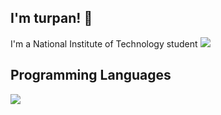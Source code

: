 ## I'm turpan! 👋

I'm a National Institute of Technology student
![](https://github-readme-stats.vercel.app/api/top-langs?username=turpan9076&show_icons=true&locale=en&layout=compact)

## Programming Languages
![](https://skillicons.dev/icons?i=latex,c,python,html,css,js)

<!--
**turpan9076/turpan9076** is a ✨ _special_ ✨ repository because its `README.md` (this file) appears on your GitHub profile.

Here are some ideas to get you started:

- 🔭 I’m currently working on ...
- 🌱 I’m currently learning ...
- 👯 I’m looking to collaborate on ...
- 🤔 I’m looking for help with ...
- 💬 Ask me about ...
- 📫 How to reach me: ...
- 😄 Pronouns: ...
- ⚡ Fun fact: ...
-->
